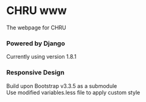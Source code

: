 # CHRU www

The webpage for CHRU

### Powered by Django
Currently using version 1.8.1

### Responsive Design
Build upon Bootstrap v3.3.5 as a submodule
<br>
Use modified variables.less file to apply custom style 

